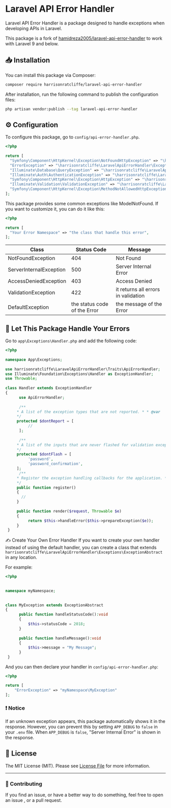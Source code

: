 # Laravel API Error Handler
Laravel API Error Handler is a package designed to handle exceptions when developing APIs in Laravel.

This package is a fork of [hamidreza2005/laravel-api-error-handler](https://github.com/hamidreza2005/laravel-api-error-handler) to work with Laravel 9 and below.
## :inbox_tray: Installation
You can install this package via Composer:
```bash
composer require harrisonratcliffe/laravel-api-error-handler
```
After installation, run the following command to publish the configuration files:
```bash
php artisan vendor:publish --tag laravel-api-error-handler
```
## :gear: Configuration
To configure this package, go to `config/api-error-handler.php`.
```php
<?php  
  
return [  
  "Symfony\Component\HttpKernel\Exception\NotFoundHttpException" => "\harrisonratcliffe\LaravelApiErrorHandler\Exceptions\NotFoundException",  
  "ErrorException" => "\harrisonratcliffe\LaravelApiErrorHandler\Exceptions\ServerInternalException",  
  "Illuminate\Database\QueryException" => "\harrisonratcliffe\LaravelApiErrorHandler\Exceptions\ServerInternalException",  
  "Illuminate\Auth\AuthenticationException" => "\harrisonratcliffe\LaravelApiErrorHandler\Exceptions\AccessDeniedException",  
  "Symfony\Component\HttpKernel\Exception\HttpException" => "\harrisonratcliffe\LaravelApiErrorHandler\Exceptions\AccessDeniedException",  
  "Illuminate\Validation\ValidationException" => "\harrisonratcliffe\LaravelApiErrorHandler\Exceptions\ValidationException", 
  "Symfony\Component\HttpKernel\Exception\MethodNotAllowedHttpException"=>"\harrisonratcliffe\LaravelApiErrorHandler\Exceptions\NotFoundException", 
];
```
This package provides some common exceptions like ModelNotFound. If you want to customize it, you can do it like this:
```php
<?php  
  
return [  
  "Your Error Namespace" => "the class that handle this error",   
];
```
|Class| Status Code  | Message|
|--|--|--|
|NotFoundException  |404  |Not Found|
|ServerInternalException|500|Server Internal Error
|AccessDeniedException|403|Access Denied|
|ValidationException|422|it returns all errors in validation|
|DefaultException|the status code of the Error|the message of the Error|

## :rocket: Let This Package Handle Your Errors
Go to `app\Exceptions\Handler.php` and add the following code:


```php
<?php  
  
namespace App\Exceptions;  
  
use harrisonratcliffe\LaravelApiErrorHandler\Traits\ApiErrorHandler;  
use Illuminate\Foundation\Exceptions\Handler as ExceptionHandler;  
use Throwable;  
  
class Handler extends ExceptionHandler  
{  
	  use ApiErrorHandler;  
	  
	  /**  
	 * A list of the exception types that are not reported. * * @var 		array  
	 */  
	 protected $dontReport = [  
		  //  
	  ];  
  
	  /**  
	 * A list of the inputs that are never flashed for validation exceptions. * * @var array  
	 */  
	 protected $dontFlash = [  
		  'password',  
		  'password_confirmation',  
	 ];  
	  /**  
	 * Register the exception handling callbacks for the application. * * @return void  
	 */
	 public function register()  
	 {
	   //  
	 }  
  
	 public function render($request, Throwable $e)  
	 {
		  return $this->handleError($this->prepareException($e));  
	 }
 }
```
:writing_hand: Create Your Own Error Handler
If you want to create your own handler instead of using the default handler, you can create a class that extends `harrisonratcliffe\LaravelApiErrorHandler\Exceptions\ExceptionAbstract` in any location.

For example:
```php
<?php  
  
  
namespace myNamespace;  
  
  
class MyException extends ExceptionAbstract  
{  
	  public function handleStatusCode():void  
	  {  
		  $this->statusCode = 2018;  
	  }
	   
	  public function handleMessage():void  
	  {  
		  $this->message = "My Message";  
	  }
 }
```
And you can then declare your handler in `config/api-error-handler.php`:
```php
<?php

return [
	"ErrorException" => "myNamespace\MyException"
];
```
### ❗ Notice
If an unknown exception appears, this package automatically shows it in the response. However, you can prevent this by setting `APP_DEBUG` to `false` in your `.env` file. When `APP_DEBUG` is `false`, "Server Internal Error" is shown in the response.
## :scroll: License  
  
The MIT License (MIT). Please see [License File](LICENSE.md) for more information.  
  
--------------------  
  
### :raising_hand: Contributing  
If you find an issue, or have a better way to do something, feel free to open an issue , or a pull request.  
